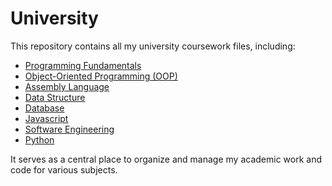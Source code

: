 # University

This repository contains all my university coursework files, including:

<ul>
  <li><a href="https://github.com/uzairkbrr/University/tree/main/Programming_Fundamentals">Programming Fundamentals</a></li>
  <li><a href="https://github.com/uzairkbrr/University/tree/main/Object_Oriented_Programming">Object-Oriented Programming (OOP)</a></li>
  <li><a href="https://github.com/uzairkbrr/University/tree/main/Assembly_Language">Assembly Language</a></li>
  <li><a href="https://github.com/uzairkbrr/University/tree/main/Data_Structure">Data Structure</a></li>
  <li><a href="https://github.com/uzairkbrr/University/tree/main/DataBase">Database</a></li>
  <li><a href="https://github.com/uzairkbrr/University/tree/main/JavaScript">Javascript</a></li>
  <li><a href="https://github.com/uzairkbrr/University/tree/main/Software_Engineering">Software Engineering</a></li>
  <li><a href="https://github.com/uzairkbrr/University/tree/main/Python">Python</a></li>
</ul>

It serves as a central place to organize and manage my academic work and code for various subjects.
